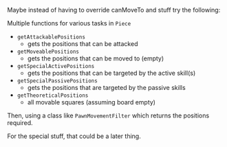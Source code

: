 Maybe instead of having to override canMoveTo and stuff try the following:

Multiple functions for various tasks in `Piece`
- `getAttackablePositions`
    - gets the positions that can be attacked
- `getMoveablePositions`
    - gets the positions that can be moved to (empty)
- `getSpecialActivePositions`
    - gets the positions that can be targeted by the active skill(s)
- `getSpecialPassivePositions`
    - gets the positions that are targeted by the passive skills
- `getTheoreticalPositions`
    - all movable squares (assuming board empty)

Then, using a class like `PawnMovementFilter` which returns the positions required.

For the special stuff, that could be a later thing.